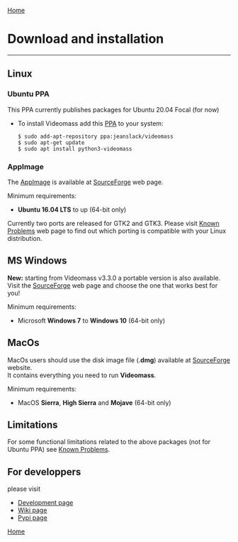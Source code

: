 [Home](index.md)

# Download and installation
--------------

## Linux

### Ubuntu PPA
This PPA currently publishes packages for Ubuntu 20.04 Focal (for now)   

- To install Videomass add this [PPA](https://launchpad.net/~jeanslack/+archive/ubuntu/videomass) 
to your system:   

    `$ sudo add-apt-repository ppa:jeanslack/videomass`   
    `$ sudo apt-get update`   
    `$ sudo apt install python3-videomass` 

### AppImage
The [AppImage](https://appimage.org/) is available at [SourceForge](https://sourceforge.net/projects/videomass2/files/)
web page.   

Minimum requirements:   
- **Ubuntu 16.04 LTS** to up (64-bit only)

Currently two ports are released for GTK2 and GTK3. Please visit 
[Known Problems](https://jeanslack.github.io/Videomass/known_problems.html)
web page to find out which porting is compatible with your Linux distribution.

## MS Windows
**New:** starting from Videomass v3.3.0 a portable version is also available.   
Visit the [SourceForge](https://sourceforge.net/projects/videomass2/files/) web page and choose the one that works best for you!

Minimum requirements:
- Microsoft **Windows 7** to **Windows 10** (64-bit only)

## MacOs
MacOs users should use the disk image file (.**dmg**) available at [SourceForge](https://sourceforge.net/projects/videomass2/files/) website.   
It contains everything you need to run **Videomass**.

Minimum requirements:
- MacOS **Sierra**, **High Sierra** and **Mojave** (64-bit only)

## Limitations 
For some functional limitations related to the above packages (not for Ubuntu 
PPA) see [Known Problems](https://jeanslack.github.io/Videomass/known_problems.html).   

## For developpers
please visit
- [Development page](https://github.com/jeanslack/Videomass)   
- [Wiki page](https://github.com/jeanslack/Videomass/wiki)   
- [Pypi page](https://pypi.org/project/videomass/)

[Home](index.md)

